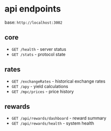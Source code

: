 # api endpoints

base: `http://localhost:3002`

## core
- `GET /health` - server status
- `GET /stats` - protocol state

## rates
- `GET /exchangeRates` - historical exchange rates
- `GET /apy` - yield calculations
- `GET /mpc/prices` - price history

## rewards
- `GET /api/rewards/dashboard` - reward summary
- `GET /api/rewards/health` - system health